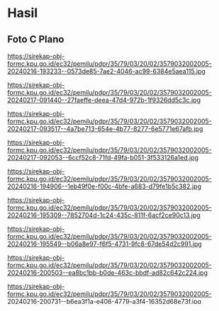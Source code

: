 # Hasil

## Foto C Plano

https://sirekap-obj-formc.kpu.go.id/ec32/pemilu/pdpr/35/79/03/20/02/3579032002005-20240216-193233--0573de85-7ae2-4046-ac99-6384e5aea115.jpg

https://sirekap-obj-formc.kpu.go.id/ec32/pemilu/pdpr/35/79/03/20/02/3579032002005-20240217-091440--27faeffe-deea-47d4-972b-1f9326dd5c3c.jpg

https://sirekap-obj-formc.kpu.go.id/ec32/pemilu/pdpr/35/79/03/20/02/3579032002005-20240217-093517--4a7be713-654e-4b77-8277-6e5771e67afb.jpg

https://sirekap-obj-formc.kpu.go.id/ec32/pemilu/pdpr/35/79/03/20/02/3579032002005-20240217-092053--6ccf52c8-71fd-49fa-b051-3f533126a1ed.jpg

https://sirekap-obj-formc.kpu.go.id/ec32/pemilu/pdpr/35/79/03/20/02/3579032002005-20240216-194906--1eb49f0e-f00c-4bfe-a683-d79fe1b5c382.jpg

https://sirekap-obj-formc.kpu.go.id/ec32/pemilu/pdpr/35/79/03/20/02/3579032002005-20240216-195309--7852704d-1c24-435c-811f-6acf2ce90c13.jpg

https://sirekap-obj-formc.kpu.go.id/ec32/pemilu/pdpr/35/79/03/20/02/3579032002005-20240216-195549--b06a8e97-f6f5-4731-9fc8-67de54d2c991.jpg

https://sirekap-obj-formc.kpu.go.id/ec32/pemilu/pdpr/35/79/03/20/02/3579032002005-20240216-200503--ea8bc1bb-b0de-463c-bbdf-ad82c642c224.jpg

https://sirekap-obj-formc.kpu.go.id/ec32/pemilu/pdpr/35/79/03/20/02/3579032002005-20240216-200731--b6ea3f1a-e406-4779-a3f4-16352d68e73f.jpg

https://sirekap-obj-formc.kpu.go.id/ec32/pemilu/pdpr/35/79/03/20/02/3579032002005-20240216-201034--bbf7bde9-6ef7-4162-a62e-d50d93ddd544.jpg

https://sirekap-obj-formc.kpu.go.id/ec32/pemilu/pdpr/35/79/03/20/02/3579032002005-20240216-201337--3cd6ca6e-6f19-4a32-8413-70cef4f0bdab.jpg

https://sirekap-obj-formc.kpu.go.id/ec32/pemilu/pdpr/35/79/03/20/02/3579032002005-20240216-201906--c2b297a1-3328-42c9-b2c2-15f9fad11e31.jpg

https://sirekap-obj-formc.kpu.go.id/ec32/pemilu/pdpr/35/79/03/20/02/3579032002005-20240216-202001--c5d79c1d-0371-415d-aa03-72210415fd95.jpg

https://sirekap-obj-formc.kpu.go.id/ec32/pemilu/pdpr/35/79/03/20/02/3579032002005-20240216-202441--3d24af97-551c-4098-952a-bf1e53d8387d.jpg

https://sirekap-obj-formc.kpu.go.id/ec32/pemilu/pdpr/35/79/03/20/02/3579032002005-20240216-202700--cc76bf37-57d3-4780-b522-187435854475.jpg

https://sirekap-obj-formc.kpu.go.id/ec32/pemilu/pdpr/35/79/03/20/02/3579032002005-20240216-203231--a5bc793e-9349-4e3d-ae71-a73906734c1c.jpg

https://sirekap-obj-formc.kpu.go.id/ec32/pemilu/pdpr/35/79/03/20/02/3579032002005-20240216-203908--128ed904-5ea2-441f-ada7-34d3f5084d95.jpg

https://sirekap-obj-formc.kpu.go.id/ec32/pemilu/pdpr/35/79/03/20/02/3579032002005-20240216-204024--58672e81-12cc-428c-b178-3048f4bcf6cc.jpg

https://sirekap-obj-formc.kpu.go.id/ec32/pemilu/pdpr/35/79/03/20/02/3579032002005-20240216-204528--42a53e7e-b897-468b-9fb2-1dab20ebca60.jpg

https://sirekap-obj-formc.kpu.go.id/ec32/pemilu/pdpr/35/79/03/20/02/3579032002005-20240216-204638--3ebd86da-c77b-4219-89ef-9f813c190753.jpg


## Metadata

| Key        | Value               |
| ---------- | ------------------- |
| Time Stamp | 2024-03-03 00:03:46 |
| Kode Dapil | 3505                |



